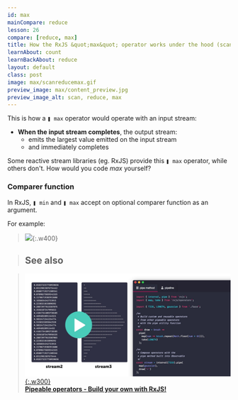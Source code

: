 ```yaml
---
id: max
mainCompare: reduce
lesson: 26
compare: [reduce, max]
title: How the RxJS &quot;max&quot; operator works under the hood (scan, reduce)
learnAbout: count
learnBackAbout: reduce
layout: default
class: post
image: max/scanreducemax.gif
preview_image: max/content_preview.jpg
preview_image_alt: scan, reduce, max
---
```


This is how a `❚ max` operator would operate with an input stream:

* **When the input stream completes**, the output stream:
  * emits the largest value emitted on the input stream
  * and immediately completes

Some reactive stream libraries (eg. RxJS) provide this `❚ max` operator, while others don't. How would you code _max_ yourself?

### Comparer function

In RxJS, `❚ min` and `❚ max` accept on optional comparer function as an argument.

For example:

> ![](img/max/maxcomparer.png){:.w400}

> ## See also

> [![](/img/rxjs/pipeable-operators/content_preview.jpg){:.w300}](/rxjs/pipeable-operators) <br/> [**Pipeable operators - Build your own with RxJS!**](/rxjs/pipeable-operators)
